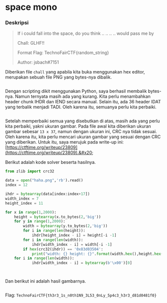 # space mono

### Deskripsi

> If i could fall into the space, do you think .. .. .. .. would pass me by
>
> Chall: GLHF!!
>
> Format Flag: TechnoFairCTF{random\_string}
>
> Author: jsbach#7151

Diberikan file `chall` yang apabila kita buka menggunakan hex editor, merupakan sebuah file PNG yang bytes-nya dibalik.

<figure><img src="https://lh7-us.googleusercontent.com/docsz/AD_4nXelsmW-eX1NrcKoBx3JsGm9Qr_6QRS_byr0OLrsyM2-WjgShVlRAPf5OpIqXI0dnfk1SnjxkB8q_Osq63i6mFhJANM2yrGBjPOGLdmHOlync_EvTZSwIc1kMt6peePV1uZwTIj5WlG2m5wSozaoD7p9y-BE?key=333lMTjMGqSKL9lWA9A1kw" alt=""><figcaption></figcaption></figure>

Dengan scripting dikit menggunakan Python, saya berhasil membalik bytes-nya. Namun ternyata masih ada yang kurang. Kita perlu menambahkan header chunk IHDR dan IEND secara manual. Selain itu, ada 36 header IDAT yang terbalik menjadi TADI. Oleh karena itu, semuanya perlu kita perbaiki.

<figure><img src="https://lh7-us.googleusercontent.com/docsz/AD_4nXeIvZrvoOVY4QBJHZchzv4XmxKL4vM_ZAVd3ikuvSz8Lydh1DMrnktYy79O0R3u2gMfucmCTLVwLlID3T5I-6Ew95A1ZXWz_uVvsYDTyqb50uOMjCFZYGKmCu7ZwGCMIQwq4BFQj4YQAwiNF8uUp4W8N1Hs?key=333lMTjMGqSKL9lWA9A1kw" alt=""><figcaption></figcaption></figure>

Setelah memperbaiki semua yang disebutkan di atas, masih ada yang perlu kita perbaiki, yakni ukuran gambar. Pada file awal kita diberikan ukuran gambar sebesar `13 x 37`, namun dengan ukuran ini, CRC nya tidak sesuai. Oleh karena itu, kita perlu mencari ukuran gambar yang sesuai dengan CRC yang diberikan. Untuk itu, saya merujuk pada write-up ini: [https://ctftime.org/writeup/23809](https://ctftime.org/writeup/23809).&#x20;

Berikut adalah kode solver beserta hasilnya.

```python
from zlib import crc32

data = open("haha.png",'rb').read()
index = 12

ihdr = bytearray(data[index:index+17])
width_index = 7
height_index = 11

for x in range(1,2000):
    height = bytearray(x.to_bytes(2,'big'))
    for y in range(1,2000):
        width = bytearray(y.to_bytes(2,'big'))
        for i in range(len(height)):
            ihdr[height_index - i] = height[-i -1]
        for i in range(len(width)):
            ihdr[width_index - i] = width[-i -1]
        if hex(crc32(ihdr)) == '0x83d03504':
            print("width: {} height: {}".format(width.hex(),height.hex()))
    for i in range(len(width)):
            ihdr[width_index - i] = bytearray(b'\x00')[0]
```

<figure><img src="https://lh7-us.googleusercontent.com/docsz/AD_4nXfW1MCcHyQYYdD4MgukKlxuWNHRtik1qE2w4gSfZXfEy-jYoUb1je7Nyk_rSFXlGf-BrQcjdNHWqmOxB0OyxqSThe9FHg9kzZYlfbXOEswa2hbKTlDbn8YVMUfSmoh2xbpZbh-B_i9js0nHXcZj0O1L4MyO?key=333lMTjMGqSKL9lWA9A1kw" alt=""><figcaption></figcaption></figure>

<figure><img src="https://lh7-us.googleusercontent.com/docsz/AD_4nXemwNKYZ9TBD8G02zoOzYj94tHBX7meZguSG0yTYjIZQDKEbpE1R0UaeOj3AzTW6tj6FzCtw6-Qz2e0TvsNK5i3jqH8-UpH1f_AFdRqfw-LW-XZolVdlyV66nv9C0EoyVBQo6Z68GCOvvdY4brUbUCAGalk?key=333lMTjMGqSKL9lWA9A1kw" alt=""><figcaption></figcaption></figure>

Dan berikut ini adalah hasil gambarnya.

<figure><img src="https://lh7-us.googleusercontent.com/docsz/AD_4nXfi0e1YNWf50KUi88E12tBIHD7Nk1FUqwK92Sh6jgb_2SS7EqcbsdROUzawqmEPfPZ7MfaDlsox71LSOQTnhAGLoMeBzUooD2sPv_Y9HBgE3LNjKWreFy_cqiexxSNlaXrWIP07YXQg8WJIDXZJGOqRpcg?key=333lMTjMGqSKL9lWA9A1kw" alt=""><figcaption></figcaption></figure>

Flag: `TechnoFairCTF{th3r3_1s_n0th1N9_3L53_0nLy_5p4c3_h3r3_d81d0481f0}`
